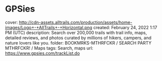 # GPSies

cover: http://cdn-assets.alltrails.com/production/assets/home-images/Logo+-+AllTrails+-+Horizontal.png
created: February 24, 2022 1:17 PM (UTC)
description: Search over 200,000 trails with trail info, maps, detailed reviews, and photos curated by millions of hikers, campers, and nature lovers like you.
folder: BOOKMRKS-MTHRFCKR / SEARCH PARTY MTHRFCKR! / Maps
tags: Search, maps
url: https://www.gpsies.com/trackList.do